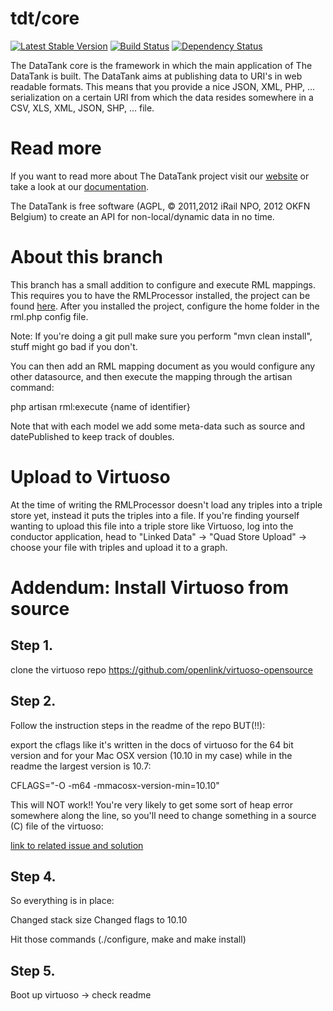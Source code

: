 # tdt/core


[![Latest Stable Version](https://poser.pugx.org/tdt/core/version.png)](https://packagist.org/packages/tdt/core)
[![Build Status](https://travis-ci.org/tdt/core.png?branch=development)](https://travis-ci.org/tdt/core) [![Dependency Status](https://www.versioneye.com/php/tdt:core/badge.png)](https://www.versioneye.com/php/tdt:core)

The DataTank core is the framework in which the main application of The DataTank is built. The DataTank aims at publishing data to URI's in web readable formats. This means that you provide a nice JSON, XML, PHP, ... serialization on a certain URI from which the data resides somewhere in a CSV, XLS, XML, JSON, SHP, ... file.

# Read more

If you want to read more about The DataTank project visit our [website](http://thedatatank.com) or take a look at our [documentation](http://docs.thedatatank.com).

The DataTank is free software (AGPL, © 2011,2012 iRail NPO, 2012 OKFN Belgium) to create an API for non-local/dynamic data in no time.

# About this branch

This branch has a small addition to configure and execute RML mappings. This requires you to have the RMLProcessor installed, the project can be found [here](https://github.com/mmlab/RMLProcessor). After you installed the project, configure the home folder in the rml.php config file.

Note: If you're doing a git pull make sure you perform "mvn clean install", stuff might go bad if you don't.

You can then add an RML mapping document as you would configure any other datasource, and then execute the mapping through the artisan command:

php artisan rml:execute {name of identifier}


Note that with each model we add some meta-data such as source and datePublished to keep track of doubles.


# Upload to Virtuoso

At the time of writing the RMLProcessor doesn't load any triples into a triple store yet, instead it puts the triples into a file. If you're finding yourself wanting to upload this file into a triple store like Virtuoso, log into the conductor application, head to "Linked Data" -> "Quad Store Upload" -> choose your file with triples and upload it to a graph.

# Addendum: Install Virtuoso from source

## Step 1.

clone the virtuoso repo https://github.com/openlink/virtuoso-opensource

## Step 2.

Follow the instruction steps in the readme of the repo BUT(!!):

export the cflags like it's written in the docs of virtuoso for the 64 bit version and for your Mac OSX version (10.10 in my case) while in the readme
the largest version is 10.7:

CFLAGS="-O -m64 -mmacosx-version-min=10.10"

This will NOT work!! You're very likely to get some sort of heap error somewhere along the line, so you'll need to change something in a source (C) file of the virtuoso:

[link to related issue and solution](https://github.com/openlink/virtuoso-opensource/issues/277)

## Step 4.

So everything is in place:

Changed stack size
Changed flags to 10.10

Hit those commands (./configure, make and make install)

## Step 5.

Boot up virtuoso -> check readme